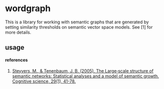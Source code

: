 # wordgraph

This is a library for working with semantic graphs that are generated by
setting similarity thresholds on semantic vector space models. See [1] for
more details.


## usage







#### references

1. [Steyvers, M., & Tenenbaum, J. B. (2005). The Large‐scale structure of
semantic networks: Statistical analyses and a model of semantic growth.
Cognitive science, 29(1), 41-78.](http://web.mit.edu/cocosci/Papers/03nSteyvers.pdf)